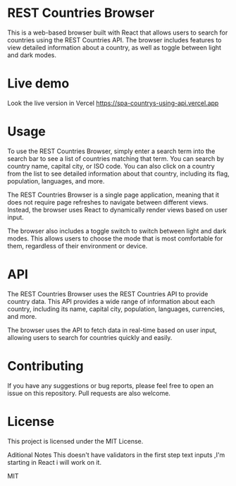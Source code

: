 # REST Countries Browser
This is a web-based browser built with React that allows users to search for countries using the REST Countries API. The browser includes features to view detailed information about a country, as well as toggle between light and dark modes.

# Live demo
Look the live version in Vercel https://spa-countrys-using-api.vercel.app

# Usage
To use the REST Countries Browser, simply enter a search term into the search bar to see a list of countries matching that term. You can search by country name, capital city, or ISO code. You can also click on a country from the list to see detailed information about that country, including its flag, population, languages, and more.

The REST Countries Browser is a single page application, meaning that it does not require page refreshes to navigate between different views. Instead, the browser uses React to dynamically render views based on user input.

The browser also includes a toggle switch to switch between light and dark modes. This allows users to choose the mode that is most comfortable for them, regardless of their environment or device.

# API
The REST Countries Browser uses the REST Countries API to provide country data. This API provides a wide range of information about each country, including its name, capital city, population, languages, currencies, and more.

The browser uses the API to fetch data in real-time based on user input, allowing users to search for countries quickly and easily.

# Contributing
If you have any suggestions or bug reports, please feel free to open an issue on this repository. Pull requests are also welcome.

# License
This project is licensed under the MIT License.

Aditional Notes This doesn't have validators in the first step text inputs ,I'm starting in React i will work on it.

MIT
